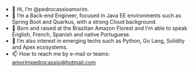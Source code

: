 - 👋 Hi, I’m @pedrocassioamorim.
- 👀 I’m a Back-end Engineer, focused in Java EE environments such as Spring Boot and Quarkus, with a strong Cloud background.
- 🌱 Born and raised at the Brazilian Amazon Florest and I'm able to speak English, French, Spanish and native Portuguese.
- 💞️ I’m also interest in emerging techs such as Python, Go Lang, Solidity and Apex ecosystems.
- 📫 How to reach me by e-mail or teams: amorimpedrocassio@hotmail.com
